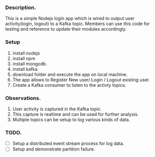 ### Description.

This is a simple Nodejs login app which is wired to output user activity(login, logout) to a Kafka topic.
Members can use this code for testing and reference to update their modules accordingly.


### Setup

1. install nodejs
2. install npm
3. install mongodb.
3. install kafka.
3. download folder and execute the app on local machine.
4. The app allows to Register New user/ Login / Logout existing user.
5. Create a Kafka consumer to listen to the activty topics.


### Observations.

1. User activity is captured in the Kafka topic.
2. This capture is realtime and can be used for further analysis.
3. Multiple topics can be setup to log various kinds of data.


### TODO.

- [ ] Setup a distributed event stream process for log data.
- [ ] Setup and demonstrate partition failure.

